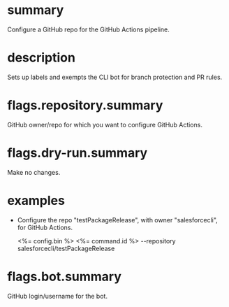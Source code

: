 # summary

Configure a GitHub repo for the GitHub Actions pipeline.

# description

Sets up labels and exempts the CLI bot for branch protection and PR rules.

# flags.repository.summary

GitHub owner/repo for which you want to configure GitHub Actions.

# flags.dry-run.summary

Make no changes.

# examples

- Configure the repo "testPackageRelease", with owner "salesforcecli", for GitHub Actions.

  <%= config.bin %> <%= command.id %> --repository salesforcecli/testPackageRelease

# flags.bot.summary

GitHub login/username for the bot.
